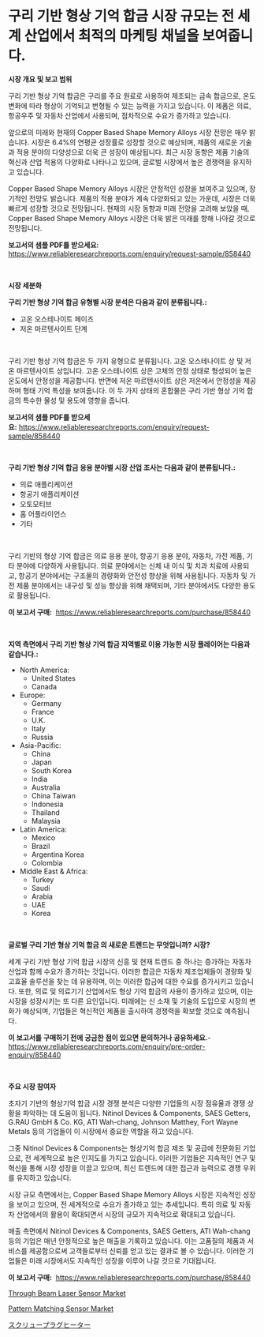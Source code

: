 <p><h1>구리 기반 형상 기억 합금 시장 규모는 전 세계 산업에서 최적의 마케팅 채널을 보여줍니다.</h1></p><p><strong>시장 개요 및 보고 범위</strong></p>
<p><p>구리 기반 형상 기억 합금은 구리를 주요 원료로 사용하여 제조되는 금속 합금으로, 온도 변화에 따라 형상이 기억되고 변형될 수 있는 능력을 가지고 있습니다. 이 제품은 의료, 항공우주 및 자동차 산업에서 사용되며, 점차적으로 수요가 증가하고 있습니다.</p><p>앞으로의 미래와 현재의 Copper Based Shape Memory Alloys 시장 전망은 매우 밝습니다. 시장은 6.4%의 연평균 성장률로 성장할 것으로 예상되며, 제품의 새로운 기술과 적용 분야의 다양성으로 더욱 큰 성장이 예상됩니다. 최근 시장 동향은 제품 기술의 혁신과 산업 적용의 다양화로 나타나고 있으며, 글로벌 시장에서 높은 경쟁력을 유지하고 있습니다.</p><p>Copper Based Shape Memory Alloys 시장은 안정적인 성장을 보여주고 있으며, 장기적인 전망도 밝습니다. 제품의 적용 분야가 계속 다양화되고 있는 가운데, 시장은 더욱 빠르게 성장할 것으로 전망됩니다. 현재의 시장 동향과 미래 전망을 고려해 보았을 때, Copper Based Shape Memory Alloys 시장은 더욱 밝은 미래를 향해 나아갈 것으로 전망됩니다.</p></p>
<p><strong>보고서의 샘플 PDF를 받으세요:</strong> <a href="https://www.reliableresearchreports.com/enquiry/request-sample/858440">https://www.reliableresearchreports.com/enquiry/request-sample/858440</a></p>
<p>&nbsp;</p>
<p><strong>시장 세분화</strong></p>
<p><strong>구리 기반 형상 기억 합금 유형별 시장 분석은 다음과 같이 분류됩니다.:</strong></p>
<p><ul><li>고온 오스테나이트 페이즈</li><li>저온 마르텐사이트 단계</li></ul></p>
<p>&nbsp;</p>
<p><p>구리 기반 형상 기억 합금은 두 가지 유형으로 분류됩니다. 고온 오스테나이트 상 및 저온 마르텐사이트 상입니다. 고온 오스테나이트 상은 고체의 안정 상태로 형성되어 높은 온도에서 안정성을 제공합니다. 반면에 저온 마르텐사이트 상은 저온에서 안정성을 제공하며 형태 기억 특성을 보여줍니다. 이 두 가지 상태의 혼합물은 구리 기반 형상 기억 합금의 특수한 물성 및 용도에 영향을 줍니다.</p></p>
<p><strong>보고서의 샘플 PDF를 받으세요:</strong>&nbsp;<a href="https://www.reliableresearchreports.com/enquiry/request-sample/858440">https://www.reliableresearchreports.com/enquiry/request-sample/858440</a></p>
<p>&nbsp;</p>
<p><strong> 구리 기반 형상 기억 합금 응용 분야별 시장 산업 조사는 다음과 같이 분류됩니다.:</strong></p>
<p><ul><li>의료 애플리케이션</li><li>항공기 애플리케이션</li><li>오토모티브</li><li>홈 어플라이언스</li><li>기타</li></ul></p>
<p>&nbsp;</p>
<p><p>구리 기반의 형상 기억 합금은 의료 응용 분야, 항공기 응용 분야, 자동차, 가전 제품, 기타 분야에 다양하게 사용됩니다. 의료 분야에서는 신체 내 이식 및 치과 치료에 사용되고, 항공기 분야에서는 구조물의 경량화와 안전성 향상을 위해 사용됩니다. 자동차 및 가전 제품 분야에서는 내구성 및 성능 향상을 위해 채택되며, 기타 분야에서도 다양한 용도로 활용됩니다.</p></p>
<p><strong>이 보고서 구매:</strong>&nbsp; <a href="https://www.reliableresearchreports.com/purchase/858440">https://www.reliableresearchreports.com/purchase/858440</a></p>
<p>&nbsp;</p>
<p><strong>지역 측면에서 구리 기반 형상 기억 합금 지역별로 이용 가능한 시장 플레이어는 다음과 같습니다.:</strong></p>
<p><ul>
    <li>
        North America:
        <ul>
            <li>United States</li>
            <li>Canada</li>
        </ul>
    </li>
    <li>
        Europe:
        <ul>
            <li>Germany</li>
            <li>France</li>
            <li>U.K.</li>
            <li>Italy</li>
            <li>Russia</li>
        </ul>
    </li>
    <li>
        Asia-Pacific:
        <ul>
            <li>China</li>
            <li>Japan</li>
            <li>South Korea</li>
            <li>India</li>
            <li>Australia</li>
            <li>China Taiwan</li>
            <li>Indonesia</li>
            <li>Thailand</li>
            <li>Malaysia</li>
        </ul>
    </li>
    <li>
        Latin America:
        <ul>
            <li>Mexico</li>
            <li>Brazil</li>
            <li>Argentina Korea</li>
            <li>Colombia</li>
        </ul>
    </li>
    <li>
        Middle East & Africa:
        <ul>
            <li>Turkey</li>
            <li>Saudi</li>
            <li>Arabia</li>
            <li>UAE</li>
            <li>Korea</li>
        </ul>
    </li>
    </ul></p>
<p>&nbsp;</p>
<p><strong>글로벌 구리 기반 형상 기억 합금 의 새로운 트렌드는 무엇입니까? 시장?</strong></p>
<p><p>세계 구리 기반 형상 기억 합금 시장의 신흥 및 현재 트렌드 중 하나는 증가하는 자동차 산업과 함께 수요가 증가하는 것입니다. 이러한 합금은 자동차 제조업체들이 경량화 및 고효율 솔루션을 찾는 데 유용하며, 이는 이러한 합금에 대한 수요를 증가시키고 있습니다. 또한, 의료 및 의료기기 산업에서도 형상 기억 합금의 사용이 증가하고 있으며, 이는 시장을 성장시키는 또 다른 요인입니다. 미래에는 신 소재 및 기술의 도입으로 시장의 변화가 예상되며, 기업들은 혁신적인 제품을 출시하여 경쟁력을 확보할 것으로 예측됩니다.</p></p>
<p><strong>이 보고서를 구매하기 전에 궁금한 점이 있으면 문의하거나 공유하세요.</strong>- <a href="https://www.reliableresearchreports.com/enquiry/pre-order-enquiry/858440">https://www.reliableresearchreports.com/enquiry/pre-order-enquiry/858440</a></p>
<p>&nbsp;</p>
<p><strong>주요 시장 참여자</strong></p>
<p><p>초자기 기반의 형상기억 합금 시장 경쟁 분석은 다양한 기업들의 시장 점유율과 경쟁 상황을 파악하는 데 도움이 됩니다. Nitinol Devices & Components, SAES Getters, G.RAU GmbH & Co. KG, ATI Wah-chang, Johnson Matthey, Fort Wayne Metals 등의 기업들이 이 시장에서 중요한 역할을 하고 있습니다.</p><p>그중 Nitinol Devices & Components는 형상기억 합금 제조 및 공급에 전문화된 기업으로, 전 세계적으로 높은 인지도를 가지고 있습니다. 이러한 기업들은 지속적인 연구 및 혁신을 통해 시장 성장을 이끌고 있으며, 최신 트렌드에 대한 접근과 능력으로 경쟁 우위를 유지하고 있습니다.</p><p>시장 규모 측면에서는, Copper Based Shape Memory Alloys 시장은 지속적인 성장을 보이고 있으며, 전 세계적으로 수요가 증가하고 있는 추세입니다. 특히 의료 및 자동차 산업에서의 활용이 확대되면서 시장의 규모가 지속적으로 확대되고 있습니다.</p><p>매출 측면에서 Nitinol Devices & Components, SAES Getters, ATI Wah-chang 등의 기업은 매년 안정적으로 높은 매출을 기록하고 있습니다. 이는 고품질의 제품과 서비스를 제공함으로써 고객들로부터 신뢰를 얻고 있는 결과로 볼 수 있습니다. 이러한 기업들은 미래 시장에서도 지속적인 성장을 이루어 나갈 것으로 기대됩니다.</p></p>
<p><strong>이 보고서 구매:</strong>&nbsp;&nbsp;<a href="https://www.reliableresearchreports.com/purchase/858440">https://www.reliableresearchreports.com/purchase/858440</a></p>
<p><p><a href="https://github.com/zjyglelu/Market-Research-Report-List-2/blob/main/through-beam-laser-sensor-market.md">Through Beam Laser Sensor Market</a></p><p><a href="https://github.com/mbisetmhermsr/Market-Research-Report-List-1/blob/main/pattern-matching-sensor-market.md">Pattern Matching Sensor Market</a></p><p><a href="https://github.com/SarahFahey88/Market-Research-Report-List-1/blob/main/193900710645.md">スクリュープラグヒーター</a></p></p>
